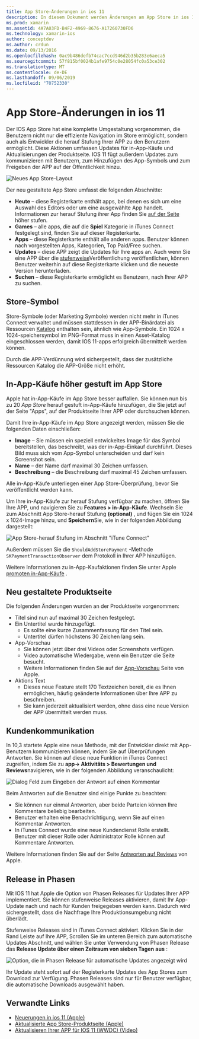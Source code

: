 ```yaml
---
title: App Store-Änderungen in ios 11
description: In diesem Dokument werden Änderungen am App Store in ios 11 erläutert. Es erläutert das Store-Symbol einer Anwendung, höher gestufte in-App-Käufe, die neu gestaltete Produktseite, die Kundenkommunikation und Phasen Freigaben.
ms.prod: xamarin
ms.assetid: 4A7A03FD-B4F2-4969-8676-A17260730FD6
ms.technology: xamarin-ios
author: conceptdev
ms.author: crdun
ms.date: 09/13/2016
ms.openlocfilehash: 0ac9b486defb74cac7ccd946d2b35b283e6aeca5
ms.sourcegitcommit: 57f815bf0024b1afe9754c0e28054fc0a53ce302
ms.translationtype: MT
ms.contentlocale: de-DE
ms.lasthandoff: 09/06/2019
ms.locfileid: "70752330"
---
```

# <a name="app-store-changes-in-ios-11"></a>App Store-Änderungen in ios 11

Der IOS App Store hat eine komplette Umgestaltung vorgenommen, die Benutzern nicht nur die effiziente Navigation im Store ermöglicht, sondern auch als Entwickler die herauf Stufung Ihrer APP zu den Benutzern ermöglicht. Diese Aktionen umfassen Updates für in-App-Käufe und Aktualisierungen der Produktseite. IOS 11 fügt außerdem Updates zum kommunizieren mit Benutzern, zum Hinzufügen des App-Symbols und zum Freigeben der APP auf der Öffentlichkeit hinzu.

![Neues App Store-Layout](app-store-changes-images/image3.jpg)

Der neu gestaltete App Store umfasst die folgenden Abschnitte:

- **Heute** – diese Registerkarte enthält apps, bei denen es sich um eine Auswahl des Editors oder um eine ausgewählte App handelt. Informationen zur herauf Stufung ihrer App finden Sie [auf der Seite](https://developer.apple.com//contact/app-store/promote/) höher stufen.
- **Games** – alle apps, die auf die **Spiel** Kategorie in iTunes Connect festgelegt sind, finden Sie auf dieser Registerkarte.
- **Apps** – diese Registerkarte enthält alle anderen apps. Benutzer können nach vorgestellten Apps, Kategorien, Top Paid/Free suchen.
- **Updates** – diese APP zeigt die Updates für Ihre apps an. Auch wenn Sie eine APP über die [stufenweise](#Phased_Release)Veröffentlichung veröffentlichen, können Benutzer weiterhin auf diese Registerkarte klicken und die neueste Version herunterladen.
- **Suchen** – diese Registerkarte ermöglicht es Benutzern, nach Ihrer APP zu suchen.

## <a name="store-icon"></a>Store-Symbol

Store-Symbole (oder Marketing Symbole) werden nicht mehr in iTunes Connect verwaltet und müssen stattdessen in der APP-Binärdatei als Ressourcen [Katalog](~/ios/app-fundamentals/images-icons/app-icons.md) enthalten sein, ähnlich wie App-Symbole. Ein 1024 x 1024-speichersymbol im PNG-Format muss in einen Asset-Katalog eingeschlossen werden, damit IOS 11-apps erfolgreich übermittelt werden können.

Durch die APP-Verdünnung wird sichergestellt, dass der zusätzliche Ressourcen Katalog die APP-Größe nicht erhöht.

## <a name="in-app-purchases-promoted-in-the-app-store"></a>In-App-Käufe höher gestuft im App Store

Apple hat in-App-Käufe im App Store besser auffallen. Sie können nun bis zu 20 _App Store_ herauf gestuft in-App-Käufe hinzufügen, die Sie jetzt auf der Seite "Apps", auf der Produktseite Ihrer APP oder durchsuchen können.

Damit Ihre in-App-Käufe im App Store angezeigt werden, müssen Sie die folgenden Daten einschließen:

- **Image** – Sie müssen ein speziell entwickeltes Image für das Symbol bereitstellen, das beschreibt, was der in-App-Einkauf durchführt. Dieses Bild muss sich vom App-Symbol unterscheiden und darf kein Screenshot sein.
- **Name** – der Name darf maximal 30 Zeichen umfassen.
- **Beschreibung** – die Beschreibung darf maximal 45 Zeichen umfassen.

Alle in-App-Käufe unterliegen einer App Store-Überprüfung, bevor Sie veröffentlicht werden kann.

Um Ihre in-App-Käufe zur herauf Stufung verfügbar zu machen, öffnen Sie Ihre APP, und navigieren Sie zu **Features > in-App-Käufe**. Wechseln Sie zum Abschnitt App Store-herauf Stufung **(optional)** , und fügen Sie ein 1024 x 1024-Image hinzu, und **Speichern**Sie, wie in der folgenden Abbildung dargestellt:

![App Store-herauf Stufung im Abschnitt "iTune Connect"](app-store-changes-images/image4.png)

Außerdem müssen Sie die `ShouldAddStorePayment` -Methode `SKPaymentTransactionObserver` dem Protokoll in Ihrer APP hinzufügen.

Weitere Informationen zu in-App-Kaufaktionen finden Sie unter Apple [promoten in-App-Käufe](https://developer.apple.com/app-store/promoting-in-app-purchases/) .

## <a name="redesigned-product-page"></a>Neu gestaltete Produktseite

Die folgenden Änderungen wurden an der Produktseite vorgenommen:

- Titel sind nun auf maximal 30 Zeichen festgelegt.
- Ein Untertitel wurde hinzugefügt.
  - Es sollte eine kurze Zusammenfassung für den Titel sein.
  - Untertitel dürfen höchstens 30 Zeichen lang sein.
- App-Vorschau
  - Sie können jetzt über drei Videos oder Screenshots verfügen.
  - Video automatische Wiedergabe, wenn ein Benutzer die Seite besucht.
  - Weitere Informationen finden Sie auf der [App-Vorschau](https://developer.apple.com/app-store/app-previews/) Seite von Apple.
- Aktions Text
  - Dieses neue Feature stellt 170 Textzeichen bereit, die es Ihnen ermöglichen, häufig geänderte Informationen über Ihre APP zu beschreiben.
  - Sie kann jederzeit aktualisiert werden, ohne dass eine neue Version der APP übermittelt werden muss.

## <a name="customer-communication"></a>Kundenkommunikation

In 10,3 startete Apple eine neue Methode, mit der Entwickler direkt mit App-Benutzern kommunizieren können, indem Sie auf Überprüfungen Antworten. Sie können auf diese neue Funktion in iTunes Connect zugreifen, indem Sie zu **app-> Aktivitäts > Bewertungen und Reviews**navigieren, wie in der folgenden Abbildung veranschaulicht:

![Dialog Feld zum Eingeben der Antwort auf einen Kommentar](app-store-changes-images/image5.png)

Beim Antworten auf die Benutzer sind einige Punkte zu beachten:

- Sie können nur einmal Antworten, aber beide Parteien können Ihre Kommentare beliebig bearbeiten.
- Benutzer erhalten eine Benachrichtigung, wenn Sie auf einen Kommentar Antworten.
- In iTunes Connect wurde eine neue Kundendienst Rolle erstellt. Benutzer mit dieser Rolle oder Administrator Rolle können auf Kommentare Antworten.

Weitere Informationen finden Sie auf der Seite [Antworten auf Reviews](https://developer.apple.com/app-store/responding-to-reviews/) von Apple.

<a name="Phased_Release"/>

## <a name="phased-release"></a>Release in Phasen

Mit IOS 11 hat Apple die Option von Phasen Releases für Updates Ihrer APP implementiert. Sie können stufenweise Releases aktivieren, damit Ihr App-Update nach und nach für Kunden freigegeben werden kann. Dadurch wird sichergestellt, dass die Nachfrage Ihre Produktionsumgebung nicht überlädt.

Stufenweise Releases sind in iTunes Connect aktiviert. Klicken Sie in der Rand Leiste auf Ihre APP, Scrollen Sie im unteren Bereich zum automatische Updates Abschnitt, und wählen Sie unter Verwendung von Phasen Release das **Release Update über einen Zeitraum von sieben Tagen** **aus** :

![Option, die in Phasen Release für automatische Updates angezeigt wird](app-store-changes-images/image6.png)

Ihr Update steht sofort auf der Registerkarte Updates des App Stores zum Download zur Verfügung. Phasen Releases sind nur für Benutzer verfügbar, die automatische Downloads ausgewählt haben.

## <a name="related-links"></a>Verwandte Links

- [Neuerungen in ios 11 (Apple)](https://developer.apple.com/ios/)
- [Aktualisierte App Store-Produktseite (Apple)](https://developer.apple.com/app-store/product-page/)
- [Aktualisieren Ihrer APP für IOS 11 (WWDC) (Video)](https://developer.apple.com/videos/play/wwdc2017/204/)
